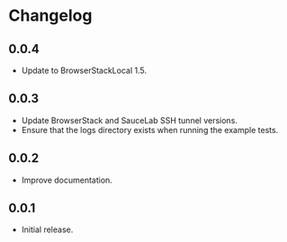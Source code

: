 Changelog
=========

0.0.4
-----

  * Update to BrowserStackLocal 1.5.

0.0.3
-----

  * Update BrowserStack and SauceLab SSH tunnel versions.
  * Ensure that the logs directory exists when running the example tests.

0.0.2
-----

  * Improve documentation.

0.0.1
-----

  * Initial release.
